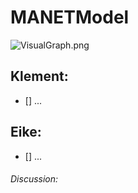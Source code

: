 # MANETModel

![VisualGraph.png](https://github.com/eikeviehmann/ManetModel/blob/master/VisualGraph.png?raw=true)

## Klement:
- [] ... 
 
## Eike:
- [] ... 

###### Discussion:

